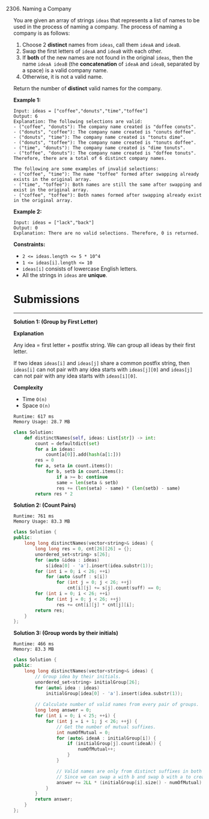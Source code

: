 2306. Naming a Company

You are given an array of strings `ideas` that represents a list of names to be used in the process of naming a company. The process of naming a company is as follows:

1. Choose 2 **distinct** names from `ideas`, call them `ideaA` and `ideaB`.
1. Swap the first letters of `ideaA` and `ideaB` with each other.
1. If **both** of the new names are not found in the original `ideas`, then the name `ideaA ideaB` (the **concatenation** of `ideaA` and `ideaB`, separated by a space) is a valid company name.
1. Otherwise, it is not a valid name.

Return the number of **distinct** valid names for the company.

 

**Example 1:**
```
Input: ideas = ["coffee","donuts","time","toffee"]
Output: 6
Explanation: The following selections are valid:
- ("coffee", "donuts"): The company name created is "doffee conuts".
- ("donuts", "coffee"): The company name created is "conuts doffee".
- ("donuts", "time"): The company name created is "tonuts dime".
- ("donuts", "toffee"): The company name created is "tonuts doffee".
- ("time", "donuts"): The company name created is "dime tonuts".
- ("toffee", "donuts"): The company name created is "doffee tonuts".
Therefore, there are a total of 6 distinct company names.

The following are some examples of invalid selections:
- ("coffee", "time"): The name "toffee" formed after swapping already exists in the original array.
- ("time", "toffee"): Both names are still the same after swapping and exist in the original array.
- ("coffee", "toffee"): Both names formed after swapping already exist in the original array.
```

**Example 2:**
```
Input: ideas = ["lack","back"]
Output: 0
Explanation: There are no valid selections. Therefore, 0 is returned.
```

**Constraints:**

* `2 <= ideas.length <= 5 * 10^4`
* `1 <= ideas[i].length <= 10`
* `ideas[i]` consists of lowercase English letters.
* All the strings in `ideas` are **unique**.

# Submissions
---
**Solution 1: (Group by First Letter)**

**Explanation**

Any idea = first letter + postfix string.
We can group all ideas by their first letter.

If two ideas `ideas[i]` and `ideas[j]` share a common postfix string,
then `ideas[i]` can not pair with any idea starts with `ideas[j][0]`
and `ideas[j]` can not pair with any idea starts with `ideas[i][0]`.


**Complexity**

* Time `O(n)`
* Space `O(n)`

```
Runtime: 617 ms
Memory Usage: 28.7 MB
```
```python
class Solution:
    def distinctNames(self, ideas: List[str]) -> int:
        count = defaultdict(set)
        for a in ideas:
            count[a[0]].add(hash(a[1:]))
        res = 0
        for a, seta in count.items():
            for b, setb in count.items():
                if a >= b: continue
                same = len(seta & setb)
                res += (len(seta) - same) * (len(setb) - same)
        return res * 2
```

**Solution 2: (Count Pairs)**
```
Runtime: 761 ms
Memory Usage: 83.3 MB
```
```c++
class Solution {
public:
    long long distinctNames(vector<string>& ideas) {
        long long res = 0, cnt[26][26] = {};
        unordered_set<string> s[26];
        for (auto &idea : ideas)
            s[idea[0] - 'a'].insert(idea.substr(1));
        for (int i = 0; i < 26; ++i)
            for (auto &suff : s[i])
                for (int j = 0; j < 26; ++j)
                    cnt[i][j] += s[j].count(suff) == 0;
        for (int i = 0; i < 26; ++i)
            for (int j = 0; j < 26; ++j)
                res += cnt[i][j] * cnt[j][i];
        return res;
    }
};
```

**Solution 3: (Group words by their initials)**
```
Runtime: 466 ms
Memory: 83.3 MB
```
```c++
class Solution {
public:
    long long distinctNames(vector<string>& ideas) {
        // Group idea by their initials.
        unordered_set<string> initialGroup[26];
        for (auto& idea : ideas)
            initialGroup[idea[0] - 'a'].insert(idea.substr(1));
        
        // Calculate number of valid names from every pair of groups.
        long long answer = 0;
        for (int i = 0; i < 25; ++i) {
            for (int j = i + 1; j < 26; ++j) {
                // Get the number of mutual suffixes.
                int numOfMutual = 0;
                for (auto& ideaA : initialGroup[i]) {
                    if (initialGroup[j].count(ideaA)) {
                        numOfMutual++;
                    }
                }

                // Valid names are only from distinct suffixes in both groups.
                // Since we can swap a with b and swap b with a to create two valid names, multiple answer by 2.
                answer += 2LL * (initialGroup[i].size() - numOfMutual) * (initialGroup[j].size() - numOfMutual);
            }
        }
        return answer;
    }
};
```
